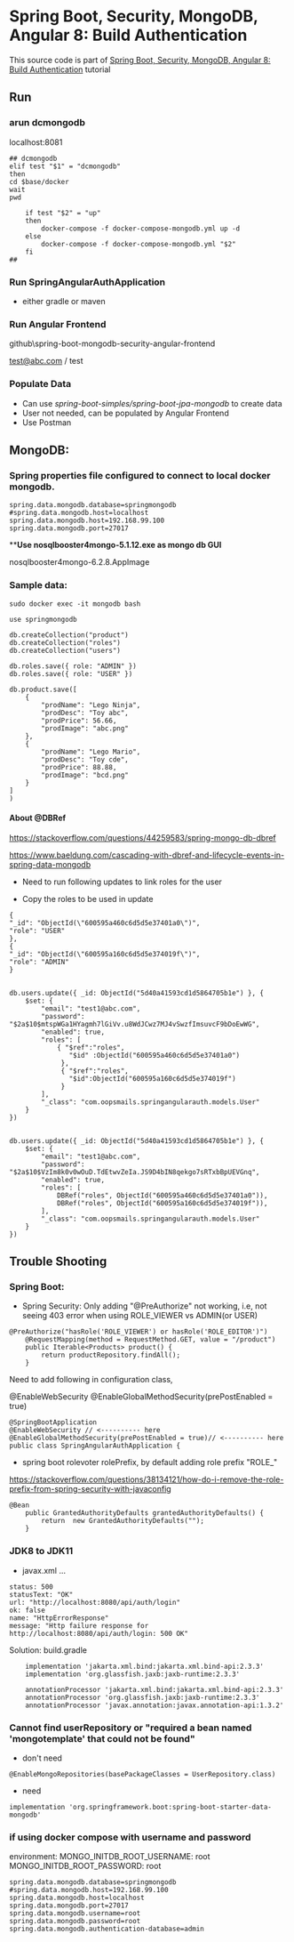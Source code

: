 # Spring Boot, Security, MongoDB, Angular 8: Build Authentication

This source code is part of [Spring Boot, Security, MongoDB, Angular 8: Build Authentication](https://www.djamware.com/post/5d3332980707cc65eac46c7b/spring-boot-security-mongodb-angular-8-build-authentication) tutorial


## Run

### arun dcmongodb

localhost:8081

```
## dcmongodb
elif test "$1" = "dcmongodb"
then
cd $base/docker
wait
pwd

	if test "$2" = "up"
	then
		docker-compose -f docker-compose-mongodb.yml up -d
	else
		docker-compose -f docker-compose-mongodb.yml "$2"
	fi
##
```

### Run SpringAngularAuthApplication

- either gradle or maven

### Run Angular Frontend

github\spring-boot-mongodb-security-angular-frontend

test@abc.com / test

### Populate Data

- Can use _spring-boot-simples/spring-boot-jpa-mongodb_ to create data
- User not needed, can be populated by Angular Frontend
- Use Postman


## MongoDB:

### Spring properties file configured to connect to local docker mongodb.

```
spring.data.mongodb.database=springmongodb
#spring.data.mongodb.host=localhost
spring.data.mongodb.host=192.168.99.100
spring.data.mongodb.port=27017
```

****Use nosqlbooster4mongo-5.1.12.exe as mongo db GUI**

nosqlbooster4mongo-6.2.8.AppImage

### Sample data:

`sudo docker exec -it mongodb bash`

```
use springmongodb

db.createCollection("product")
db.createCollection("roles")
db.createCollection("users")

db.roles.save({ role: "ADMIN" })
db.roles.save({ role: "USER" })
```

```
db.product.save([
    {
        "prodName": "Lego Ninja",
        "prodDesc": "Toy abc",
        "prodPrice": 56.66,
        "prodImage": "abc.png"
    },
    {
        "prodName": "Lego Mario",
        "prodDesc": "Toy cde",
        "prodPrice": 88.88,
        "prodImage": "bcd.png"
    }
]
)
```


#### About @DBRef

https://stackoverflow.com/questions/44259583/spring-mongo-db-dbref

https://www.baeldung.com/cascading-with-dbref-and-lifecycle-events-in-spring-data-mongodb

- Need to run following updates to link roles for the user

- Copy the roles to be used in update

```
{
"_id": "ObjectId(\"600595a460c6d5d5e37401a0\")",
"role": "USER"
},
{
"_id": "ObjectId(\"600595a160c6d5d5e374019f\")",
"role": "ADMIN"
}

```

```

db.users.update({ _id: ObjectId("5d40a41593cd1d5864705b1e") }, {
    $set: {
        "email": "test1@abc.com",
        "password": "$2a$10$mtspWGa1HYagmh7lGiVv.u8WdJCwz7MJ4vSwzfImsuvcF9bDoEwWG",
        "enabled": true,
        "roles": [
            { "$ref":"roles",
               "$id" :ObjectId("600595a460c6d5d5e37401a0")
             },
             { "$ref":"roles",
               "$id":ObjectId("600595a160c6d5d5e374019f")
             }
        ],
        "_class": "com.oopsmails.springangularauth.models.User"
    }
})


db.users.update({ _id: ObjectId("5d40a41593cd1d5864705b1e") }, {
    $set: {
        "email": "test1@abc.com",
        "password": "$2a$10$VzIm8k0v0wOuD.TdEtwvZeIa.JS9D4bIN8qekgo7sRTxbBpUEVGnq",
        "enabled": true,
        "roles": [
            DBRef("roles", ObjectId("600595a460c6d5d5e37401a0")),
            DBRef("roles", ObjectId("600595a160c6d5d5e374019f")),
        ],
        "_class": "com.oopsmails.springangularauth.models.User"
    }
})

```


## Trouble Shooting

### Spring Boot:

- Spring Security: Only adding "@PreAuthorize" not working, i.e, not seeing 403 error when using ROLE_VIEWER vs ADMIN(or USER)

```
@PreAuthorize("hasRole('ROLE_VIEWER') or hasRole('ROLE_EDITOR')")
    @RequestMapping(method = RequestMethod.GET, value = "/product")
    public Iterable<Products> product() {
        return productRepository.findAll();
    }

```

Need to add following in configuration class,

@EnableWebSecurity
@EnableGlobalMethodSecurity(prePostEnabled = true)

```
@SpringBootApplication
@EnableWebSecurity // <---------- here 
@EnableGlobalMethodSecurity(prePostEnabled = true)// <---------- here 
public class SpringAngularAuthApplication {

```

- spring boot rolevoter rolePrefix, by default adding role prefix "ROLE_"

https://stackoverflow.com/questions/38134121/how-do-i-remove-the-role-prefix-from-spring-security-with-javaconfig

```
@Bean
	public GrantedAuthorityDefaults grantedAuthorityDefaults() {
		return  new GrantedAuthorityDefaults("");
	}
```

### JDK8 to JDK11

- javax.xml ...

```
status: 500
statusText: "OK"
url: "http://localhost:8080/api/auth/login"
ok: false
name: "HttpErrorResponse"
message: "Http failure response for http://localhost:8080/api/auth/login: 500 OK"
```

Solution: build.gradle

```
	implementation 'jakarta.xml.bind:jakarta.xml.bind-api:2.3.3'
	implementation 'org.glassfish.jaxb:jaxb-runtime:2.3.3'

	annotationProcessor 'jakarta.xml.bind:jakarta.xml.bind-api:2.3.3'
	annotationProcessor 'org.glassfish.jaxb:jaxb-runtime:2.3.3'
	annotationProcessor 'javax.annotation:javax.annotation-api:1.3.2'
```
### Cannot find userRepository or "required a bean named 'mongotemplate' that could not be found"

- don't need
```
@EnableMongoRepositories(basePackageClasses = UserRepository.class)
```
- need
```
implementation 'org.springframework.boot:spring-boot-starter-data-mongodb'
```

### if using docker compose with username and password

environment:
MONGO_INITDB_ROOT_USERNAME: root
MONGO_INITDB_ROOT_PASSWORD: root

```
spring.data.mongodb.database=springmongodb
#spring.data.mongodb.host=192.168.99.100
spring.data.mongodb.host=localhost
spring.data.mongodb.port=27017
spring.data.mongodb.username=root
spring.data.mongodb.password=root
spring.data.mongodb.authentication-database=admin
```

